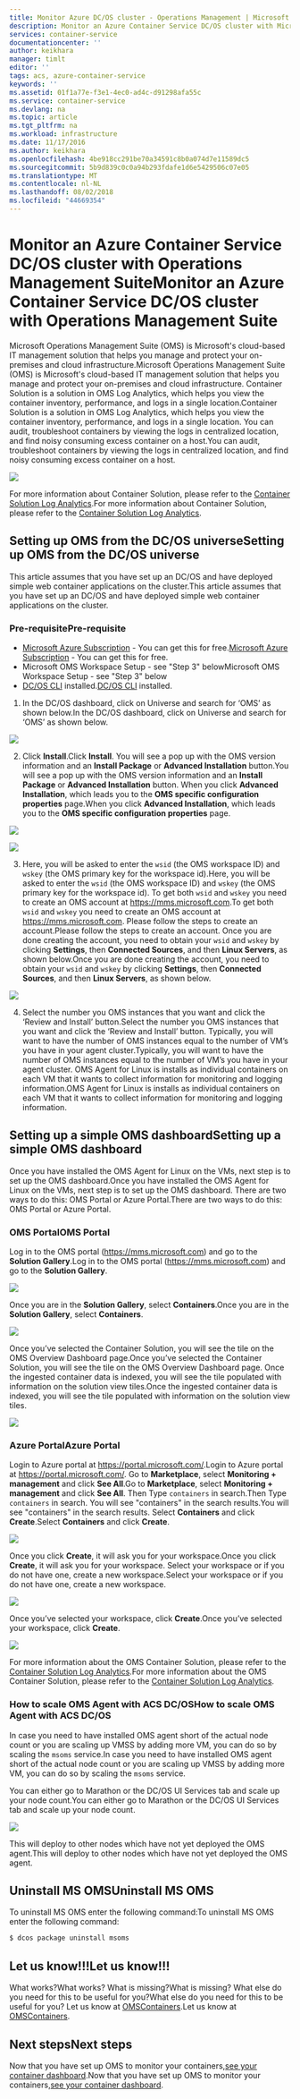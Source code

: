 ```yaml
---
title: Monitor Azure DC/OS cluster - Operations Management | Microsoft Docs
description: Monitor an Azure Container Service DC/OS cluster with Microsoft Operations Management Suite.
services: container-service
documentationcenter: ''
author: keikhara
manager: timlt
editor: ''
tags: acs, azure-container-service
keywords: ''
ms.assetid: 01f1a77e-f3e1-4ec0-ad4c-d91298afa55c
ms.service: container-service
ms.devlang: na
ms.topic: article
ms.tgt_pltfrm: na
ms.workload: infrastructure
ms.date: 11/17/2016
ms.author: keikhara
ms.openlocfilehash: 4be918cc291be70a34591c8b0a074d7e11589dc5
ms.sourcegitcommit: 5b9d839c0c0a94b293fdafe1d6e5429506c07e05
ms.translationtype: MT
ms.contentlocale: nl-NL
ms.lasthandoff: 08/02/2018
ms.locfileid: "44669354"
---
```

# <a name="monitor-an-azure-container-service-dcos-cluster-with-operations-management-suite"></a><span data-ttu-id="e578c-103">Monitor an Azure Container Service DC/OS cluster with Operations Management Suite</span><span class="sxs-lookup"><span data-stu-id="e578c-103">Monitor an Azure Container Service DC/OS cluster with Operations Management Suite</span></span>

<span data-ttu-id="e578c-104">Microsoft Operations Management Suite (OMS) is Microsoft's cloud-based IT management solution that helps you manage and protect your on-premises and cloud infrastructure.</span><span class="sxs-lookup"><span data-stu-id="e578c-104">Microsoft Operations Management Suite (OMS) is Microsoft's cloud-based IT management solution that helps you manage and protect your on-premises and cloud infrastructure.</span></span> <span data-ttu-id="e578c-105">Container Solution is a solution in OMS Log Analytics, which helps you view the container inventory, performance, and logs in a single location.</span><span class="sxs-lookup"><span data-stu-id="e578c-105">Container Solution is a solution in OMS Log Analytics, which helps you view the container inventory, performance, and logs in a single location.</span></span> <span data-ttu-id="e578c-106">You can audit, troubleshoot containers by viewing the logs in centralized location, and find noisy consuming excess container on a host.</span><span class="sxs-lookup"><span data-stu-id="e578c-106">You can audit, troubleshoot containers by viewing the logs in centralized location, and find noisy consuming excess container on a host.</span></span>

![](https://docstestmedia1.blob.core.windows.net/azure-media/articles/container-service/media/container-service-monitoring-oms/image1.png)

<span data-ttu-id="e578c-107">For more information about Container Solution, please refer to the [Container Solution Log Analytics](../log-analytics/log-analytics-containers.md).</span><span class="sxs-lookup"><span data-stu-id="e578c-107">For more information about Container Solution, please refer to the [Container Solution Log Analytics](../log-analytics/log-analytics-containers.md).</span></span>

## <a name="setting-up-oms-from-the-dcos-universe"></a><span data-ttu-id="e578c-108">Setting up OMS from the DC/OS universe</span><span class="sxs-lookup"><span data-stu-id="e578c-108">Setting up OMS from the DC/OS universe</span></span>


<span data-ttu-id="e578c-109">This article assumes that you have set up an DC/OS and have deployed simple web container applications on the cluster.</span><span class="sxs-lookup"><span data-stu-id="e578c-109">This article assumes that you have set up an DC/OS and have deployed simple web container applications on the cluster.</span></span>

### <a name="pre-requisite"></a><span data-ttu-id="e578c-110">Pre-requisite</span><span class="sxs-lookup"><span data-stu-id="e578c-110">Pre-requisite</span></span>
- <span data-ttu-id="e578c-111">[Microsoft Azure Subscription](https://azure.microsoft.com/free/) - You can get this for free.</span><span class="sxs-lookup"><span data-stu-id="e578c-111">[Microsoft Azure Subscription](https://azure.microsoft.com/free/) - You can get this for free.</span></span>  
- <span data-ttu-id="e578c-112">Microsoft OMS Workspace Setup - see "Step 3" below</span><span class="sxs-lookup"><span data-stu-id="e578c-112">Microsoft OMS Workspace Setup - see "Step 3" below</span></span>
- <span data-ttu-id="e578c-113">[DC/OS CLI](https://dcos.io/docs/1.8/usage/cli/install/) installed.</span><span class="sxs-lookup"><span data-stu-id="e578c-113">[DC/OS CLI](https://dcos.io/docs/1.8/usage/cli/install/) installed.</span></span>

1. <span data-ttu-id="e578c-114">In the DC/OS dashboard, click on Universe and search for ‘OMS’ as shown below.</span><span class="sxs-lookup"><span data-stu-id="e578c-114">In the DC/OS dashboard, click on Universe and search for ‘OMS’ as shown below.</span></span>

![](https://docstestmedia1.blob.core.windows.net/azure-media/articles/container-service/media/container-service-monitoring-oms/image2.png)

2. <span data-ttu-id="e578c-115">Click **Install**.</span><span class="sxs-lookup"><span data-stu-id="e578c-115">Click **Install**.</span></span> <span data-ttu-id="e578c-116">You will see a pop up with the OMS version information and an **Install Package** or **Advanced Installation** button.</span><span class="sxs-lookup"><span data-stu-id="e578c-116">You will see a pop up with the OMS version information and an **Install Package** or **Advanced Installation** button.</span></span> <span data-ttu-id="e578c-117">When you click **Advanced Installation**, which leads you to the **OMS specific configuration properties** page.</span><span class="sxs-lookup"><span data-stu-id="e578c-117">When you click **Advanced Installation**, which leads you to the **OMS specific configuration properties** page.</span></span>

![](https://docstestmedia1.blob.core.windows.net/azure-media/articles/container-service/media/container-service-monitoring-oms/image3.png)

![](https://docstestmedia1.blob.core.windows.net/azure-media/articles/container-service/media/container-service-monitoring-oms/image4.png)

3. <span data-ttu-id="e578c-118">Here, you will be asked to enter the `wsid` (the OMS workspace ID) and `wskey` (the OMS primary key for the workspace id).</span><span class="sxs-lookup"><span data-stu-id="e578c-118">Here, you will be asked to enter the `wsid` (the OMS workspace ID) and `wskey` (the OMS primary key for the workspace id).</span></span> <span data-ttu-id="e578c-119">To get both `wsid` and `wskey` you need to create an OMS account at <https://mms.microsoft.com>.</span><span class="sxs-lookup"><span data-stu-id="e578c-119">To get both `wsid` and `wskey` you need to create an OMS account at <https://mms.microsoft.com>.</span></span>
<span data-ttu-id="e578c-120">Please follow the steps to create an account.</span><span class="sxs-lookup"><span data-stu-id="e578c-120">Please follow the steps to create an account.</span></span> <span data-ttu-id="e578c-121">Once you are done creating the account, you need to obtain your `wsid` and `wskey` by clicking **Settings**, then **Connected Sources**, and then **Linux Servers**, as shown below.</span><span class="sxs-lookup"><span data-stu-id="e578c-121">Once you are done creating the account, you need to obtain your `wsid` and `wskey` by clicking **Settings**, then **Connected Sources**, and then **Linux Servers**, as shown below.</span></span>

 ![](https://docstestmedia1.blob.core.windows.net/azure-media/articles/container-service/media/container-service-monitoring-oms/image5.png)

4. <span data-ttu-id="e578c-122">Select the number you OMS instances that you want and click the ‘Review and Install’ button.</span><span class="sxs-lookup"><span data-stu-id="e578c-122">Select the number you OMS instances that you want and click the ‘Review and Install’ button.</span></span> <span data-ttu-id="e578c-123">Typically, you will want to have the number of OMS instances equal to the number of VM’s you have in your agent cluster.</span><span class="sxs-lookup"><span data-stu-id="e578c-123">Typically, you will want to have the number of OMS instances equal to the number of VM’s you have in your agent cluster.</span></span> <span data-ttu-id="e578c-124">OMS Agent for Linux is installs as individual containers on each VM that it wants to collect information for monitoring and logging information.</span><span class="sxs-lookup"><span data-stu-id="e578c-124">OMS Agent for Linux is installs as individual containers on each VM that it wants to collect information for monitoring and logging information.</span></span>

## <a name="setting-up-a-simple-oms-dashboard"></a><span data-ttu-id="e578c-125">Setting up a simple OMS dashboard</span><span class="sxs-lookup"><span data-stu-id="e578c-125">Setting up a simple OMS dashboard</span></span>

<span data-ttu-id="e578c-126">Once you have installed the OMS Agent for Linux on the VMs, next step is to set up the OMS dashboard.</span><span class="sxs-lookup"><span data-stu-id="e578c-126">Once you have installed the OMS Agent for Linux on the VMs, next step is to set up the OMS dashboard.</span></span> <span data-ttu-id="e578c-127">There are two ways to do this: OMS Portal or Azure Portal.</span><span class="sxs-lookup"><span data-stu-id="e578c-127">There are two ways to do this: OMS Portal or Azure Portal.</span></span>

### <a name="oms-portal"></a><span data-ttu-id="e578c-128">OMS Portal</span><span class="sxs-lookup"><span data-stu-id="e578c-128">OMS Portal</span></span> 

<span data-ttu-id="e578c-129">Log in to the OMS portal (<https://mms.microsoft.com>) and go to the **Solution Gallery**.</span><span class="sxs-lookup"><span data-stu-id="e578c-129">Log in to the OMS portal (<https://mms.microsoft.com>) and go to the **Solution Gallery**.</span></span>

![](https://docstestmedia1.blob.core.windows.net/azure-media/articles/container-service/media/container-service-monitoring-oms/image6.png)

<span data-ttu-id="e578c-130">Once you are in the **Solution Gallery**, select **Containers**.</span><span class="sxs-lookup"><span data-stu-id="e578c-130">Once you are in the **Solution Gallery**, select **Containers**.</span></span>

![](https://docstestmedia1.blob.core.windows.net/azure-media/articles/container-service/media/container-service-monitoring-oms/image7.png)

<span data-ttu-id="e578c-131">Once you’ve selected the Container Solution, you will see the tile on the OMS Overview Dashboard page.</span><span class="sxs-lookup"><span data-stu-id="e578c-131">Once you’ve selected the Container Solution, you will see the tile on the OMS Overview Dashboard page.</span></span> <span data-ttu-id="e578c-132">Once the ingested container data is indexed, you will see the tile populated with information on the solution view tiles.</span><span class="sxs-lookup"><span data-stu-id="e578c-132">Once the ingested container data is indexed, you will see the tile populated with information on the solution view tiles.</span></span>

![](https://docstestmedia1.blob.core.windows.net/azure-media/articles/container-service/media/container-service-monitoring-oms/image8.png)

### <a name="azure-portal"></a><span data-ttu-id="e578c-133">Azure Portal</span><span class="sxs-lookup"><span data-stu-id="e578c-133">Azure Portal</span></span> 

<span data-ttu-id="e578c-134">Login to Azure portal at <https://portal.microsoft.com/>.</span><span class="sxs-lookup"><span data-stu-id="e578c-134">Login to Azure portal at <https://portal.microsoft.com/>.</span></span> <span data-ttu-id="e578c-135">Go to **Marketplace**, select **Monitoring + management** and click **See All**.</span><span class="sxs-lookup"><span data-stu-id="e578c-135">Go to **Marketplace**, select **Monitoring + management** and click **See All**.</span></span> <span data-ttu-id="e578c-136">Then Type `containers` in search.</span><span class="sxs-lookup"><span data-stu-id="e578c-136">Then Type `containers` in search.</span></span> <span data-ttu-id="e578c-137">You will see "containers" in the search results.</span><span class="sxs-lookup"><span data-stu-id="e578c-137">You will see "containers" in the search results.</span></span> <span data-ttu-id="e578c-138">Select **Containers** and click **Create**.</span><span class="sxs-lookup"><span data-stu-id="e578c-138">Select **Containers** and click **Create**.</span></span>

![](https://docstestmedia1.blob.core.windows.net/azure-media/articles/container-service/media/container-service-monitoring-oms/image9.png)

<span data-ttu-id="e578c-139">Once you click **Create**, it will ask you for your workspace.</span><span class="sxs-lookup"><span data-stu-id="e578c-139">Once you click **Create**, it will ask you for your workspace.</span></span> <span data-ttu-id="e578c-140">Select your workspace or if you do not have one, create a new workspace.</span><span class="sxs-lookup"><span data-stu-id="e578c-140">Select your workspace or if you do not have one, create a new workspace.</span></span>

![](https://docstestmedia1.blob.core.windows.net/azure-media/articles/container-service/media/container-service-monitoring-oms/image10.PNG)

<span data-ttu-id="e578c-141">Once you’ve selected your workspace, click **Create**.</span><span class="sxs-lookup"><span data-stu-id="e578c-141">Once you’ve selected your workspace, click **Create**.</span></span>

![](https://docstestmedia1.blob.core.windows.net/azure-media/articles/container-service/media/container-service-monitoring-oms/image11.png)

<span data-ttu-id="e578c-142">For more information about the OMS Container Solution, please refer to the [Container Solution Log Analytics](../log-analytics/log-analytics-containers.md).</span><span class="sxs-lookup"><span data-stu-id="e578c-142">For more information about the OMS Container Solution, please refer to the [Container Solution Log Analytics](../log-analytics/log-analytics-containers.md).</span></span>

### <a name="how-to-scale-oms-agent-with-acs-dcos"></a><span data-ttu-id="e578c-143">How to scale OMS Agent with ACS DC/OS</span><span class="sxs-lookup"><span data-stu-id="e578c-143">How to scale OMS Agent with ACS DC/OS</span></span> 

<span data-ttu-id="e578c-144">In case you need to have installed OMS agent short of the actual node count or you are scaling up VMSS by adding more VM, you can do so by scaling the `msoms` service.</span><span class="sxs-lookup"><span data-stu-id="e578c-144">In case you need to have installed OMS agent short of the actual node count or you are scaling up VMSS by adding more VM, you can do so by scaling the `msoms` service.</span></span>

<span data-ttu-id="e578c-145">You can either go to Marathon or the DC/OS UI Services tab and scale up your node count.</span><span class="sxs-lookup"><span data-stu-id="e578c-145">You can either go to Marathon or the DC/OS UI Services tab and scale up your node count.</span></span>

![](https://docstestmedia1.blob.core.windows.net/azure-media/articles/container-service/media/container-service-monitoring-oms/image12.PNG)

<span data-ttu-id="e578c-146">This will deploy to other nodes which have not yet deployed the OMS agent.</span><span class="sxs-lookup"><span data-stu-id="e578c-146">This will deploy to other nodes which have not yet deployed the OMS agent.</span></span>

## <a name="uninstall-ms-oms"></a><span data-ttu-id="e578c-147">Uninstall MS OMS</span><span class="sxs-lookup"><span data-stu-id="e578c-147">Uninstall MS OMS</span></span>

<span data-ttu-id="e578c-148">To uninstall MS OMS enter the following command:</span><span class="sxs-lookup"><span data-stu-id="e578c-148">To uninstall MS OMS enter the following command:</span></span>

```bash
$ dcos package uninstall msoms
```

## <a name="let-us-know"></a><span data-ttu-id="e578c-149">Let us know!!!</span><span class="sxs-lookup"><span data-stu-id="e578c-149">Let us know!!!</span></span>
<span data-ttu-id="e578c-150">What works?</span><span class="sxs-lookup"><span data-stu-id="e578c-150">What works?</span></span> <span data-ttu-id="e578c-151">What is missing?</span><span class="sxs-lookup"><span data-stu-id="e578c-151">What is missing?</span></span> <span data-ttu-id="e578c-152">What else do you need for this to be useful for you?</span><span class="sxs-lookup"><span data-stu-id="e578c-152">What else do you need for this to be useful for you?</span></span> <span data-ttu-id="e578c-153">Let us know at <a href="mailto:OMSContainers@microsoft.com">OMSContainers</a>.</span><span class="sxs-lookup"><span data-stu-id="e578c-153">Let us know at <a href="mailto:OMSContainers@microsoft.com">OMSContainers</a>.</span></span>

## <a name="next-steps"></a><span data-ttu-id="e578c-154">Next steps</span><span class="sxs-lookup"><span data-stu-id="e578c-154">Next steps</span></span>

 <span data-ttu-id="e578c-155">Now that you have set up OMS to monitor your containers,[see your container dashboard](../log-analytics/log-analytics-containers.md).</span><span class="sxs-lookup"><span data-stu-id="e578c-155">Now that you have set up OMS to monitor your containers,[see your container dashboard](../log-analytics/log-analytics-containers.md).</span></span>












